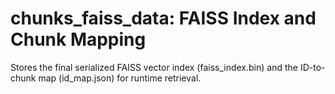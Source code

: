 # chunks_faiss_data: FAISS Index and Chunk Mapping
Stores the final serialized FAISS vector index (faiss_index.bin) and the ID-to-chunk map (id_map.json) for runtime retrieval.

